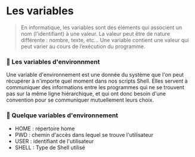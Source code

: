 # Les variables

> En informatique, les variables sont des éléments qui associent un nom (l'identifiant) à une valeur. La valeur peut être de nature différente : nombre, texte, etc...  Une variable contient une valeur qui peut varier au cours de l’exécution du programme.


### :small_red_triangle: Les variables d'environnment 

Une variable d'environnement est une donnée du système que l'on peut récupérer à n'importe quel moment dans nos scripts Shell. Elles servent à communiquer des informations entre les programmes qui ne se trouvent pas sur la même ligne hiérarchique, et qui ont donc besoin d'une convention pour se communiquer mutuellement leurs choix.

### :small_red_triangle: Quelque variables d'environnement
- HOME : répertoire home
- PWD : chemin d'accès dans lequel se trouve l'utilisateur
- USER : identifiant de l'utilisateur
- SHELL : Type de Shell utilisé

